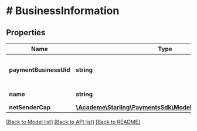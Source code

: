 # # BusinessInformation

## Properties

Name | Type | Description | Notes
------------ | ------------- | ------------- | -------------
**paymentBusinessUid** | **string** | Unique identifier of the payment business | [optional] 
**name** | **string** | Organisation name | [optional] 
**netSenderCap** | [**\Academe\Starling\PaymentsSdk\Model\CurrencyAndAmount**](CurrencyAndAmount.md) |  | [optional] 

[[Back to Model list]](../../README.md#documentation-for-models) [[Back to API list]](../../README.md#documentation-for-api-endpoints) [[Back to README]](../../README.md)


